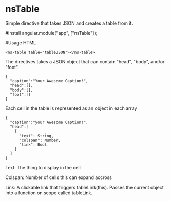 # nsTable
Simple directive that takes JSON and creates a table from it.

#Install
angular.module("app", ["nsTable"]);

#Usage
HTML
```
<ns-table table="tableJSON"></ns-table>
```

The directives takes a JSON object that can contain "head", "body", and/or "foot".

```
{  
  "caption":"Your Awesome Caption!",
  "head":[],
  "body":[],
  "foot":[]
}
```

Each cell in the table is represented as an object in each array

```
{  
  "caption":"your Awesome Caption!",
  "head":[
    {
      "text": String,
      "colspan": Number,
      "link": Bool
    }
  ]
}
```

Text: The thing to display in the cell

Colspan: Number of cells this can expand accross

Link: A clickable link that triggers tableLink(this). Passes the current object into a function on scope called tableLink.

